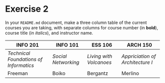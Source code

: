 # Exercise 2
In your `README.md` document, make a three column table of the current courses you are taking, with separate columns for course number (in **bold**), course title (in _italics_), and instructor name.

| INFO 201 | INFO 101 | ESS 106 | ARCH 150|
|----------|----------|---------|---------|
|_Technical Foundations of Informatics_|_Social Networking_|_Living with Volcanoes_|_Appriciation of Architecture I_|
|Freeman|Boiko|Bergantz|Merlino|
